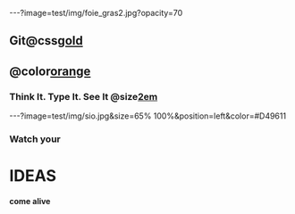 ---?image=test/img/foie_gras2.jpg?opacity=70
## Git@css[gold](Pitch)

## @color[orange](Desktop)

### Think It. Type It. See It @size[2em](Live.)


---?image=test/img/sio.jpg&size=65% 100%&position=left&color=#D49611
###  Watch your 
# IDEAS 
#### come alive


